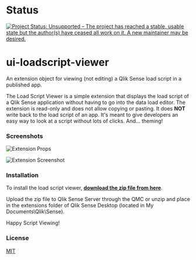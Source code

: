 # Status
[![Project Status: Unsupported – The project has reached a stable, usable state but the author(s) have ceased all work on it. A new maintainer may be desired.](https://www.repostatus.org/badges/latest/unsupported.svg)](https://www.repostatus.org/#unsupported)

# ui-loadscript-viewer
An extension object for viewing (not editing) a Qlik Sense load script in a published app.

The Load Script Viewer is a simple extension that displays the load script of a Qlik Sense application without having to go into the data load editor.  The extension is read-only and does not allow copying or pasting.  It does **NOT** write back to the load script of an app.  It's meant to give developers an easy way to look at a script without lots of clicks.  And... theming!

### Screenshots

![Extension Props](https://github.com/eapowertools/ui-loadscript-viewer/wiki/imgs/extensionDesc.png)

![Extension Screenshot](https://s3.amazonaws.com/eapowertools/loadscriptviewer/img/loadscriptViewer.png)

### Installation
To install the load script viewer, **[download the zip file from here](https://github.com/eapowertools/ui-loadscript-viewer/blob/master/ui-loadscript-viewer/build/latest/ui-loadscript-viewer.zip)**.

Upload the zip file to Qlik Sense Server through the QMC or unzip and place in the extensions folder of Qlik Sense Desktop (located in My Documents\Qlik\Sense).

Happy Script Viewing!

### License
[MIT](https://github.com/eapowertools/ui-loadscript-viewer/blob/master/LICENSE)
